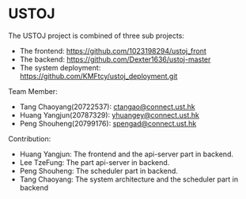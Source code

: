 # USTOJ

The USTOJ project is combined of three sub projects:

- The frontend: https://github.com/1023198294/ustoj_front
- The backend: https://github.com/Dexter1636/ustoj-master
- The system deployment: https://github.com/KMFtcy/ustoj_deployment.git

Team Member:

- Tang Chaoyang(20722537): ctangao@connect.ust.hk
- Huang Yangjun(20787329): yhuangey@connect.ust.hk
- Peng Shouheng(20799176): spengad@connect.ust.hk

Contribution:

- Huang Yangjun: The frontend and the api-server part in backend.
- Lee TzeFung: The part api-server in backend.
- Peng Shouheng: The scheduler part in backend.
- Tang Chaoyang: The system architecture and the scheduler part in backend

